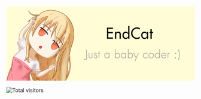 <img src="https://raw.githubusercontent.com/Endcat/Endcat/master/banner.png">

![Total visitors](https://visitor-badge.laobi.icu/badge?page_id=endcat.visitor-badge)
